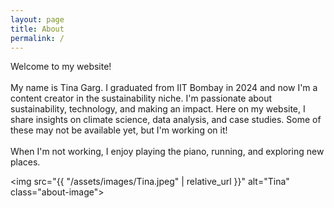 ```yaml
---
layout: page
title: About
permalink: /
---
```


<!-- This is the base Jekyll theme. You can find out more info about customizing your Jekyll theme, as well as basic Jekyll usage documentation at [jekyllrb.com](https://jekyllrb.com/)

You can find the source code for Minima at GitHub:
[jekyll][jekyll-organization] /
[minima](https://github.com/jekyll/minima)

You can find the source code for Jekyll at GitHub:
[jekyll][jekyll-organization] /
[jekyll](https://github.com/jekyll/jekyll)


[jekyll-organization]: https://github.com/jekyll -->

<!-- Hello folks!

I am Tina Garg. I graduated from IIT Bombay in 2024 and now I am a content creator in the sustainability niche.

This website is a compilation of some data analyses, case studies and content that I've created. Some of these may not be available yet, but I'm working on it! -->

<div class="about-container">
  <p>
    Welcome to my website! 
    <br><br>
    My name is Tina Garg. I graduated from IIT Bombay in 2024 and now I'm a content creator in the sustainability niche. I'm passionate about sustainability, technology, and making an impact. 
    Here on my website, I share insights on climate science, data analysis, and case studies. Some of these may not be available yet, but I'm working on it!
    <br><br>
    When I'm not working, I enjoy playing the piano, running, and exploring new places.
  </p>

  <img src="{{ "/assets/images/Tina.jpeg" | relative_url }}" alt="Tina" class="about-image">

</div>